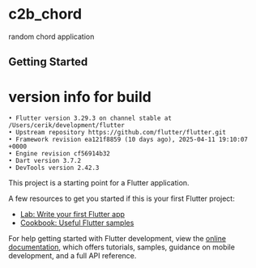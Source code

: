 # c2b_chord

random chord application

## Getting Started

# version info for build
    • Flutter version 3.29.3 on channel stable at /Users/cerik/development/flutter
    • Upstream repository https://github.com/flutter/flutter.git
    • Framework revision ea121f8859 (10 days ago), 2025-04-11 19:10:07 +0000
    • Engine revision cf56914b32
    • Dart version 3.7.2
    • DevTools version 2.42.3

This project is a starting point for a Flutter application.

A few resources to get you started if this is your first Flutter project:

- [Lab: Write your first Flutter app](https://docs.flutter.dev/get-started/codelab)
- [Cookbook: Useful Flutter samples](https://docs.flutter.dev/cookbook)

For help getting started with Flutter development, view the
[online documentation](https://docs.flutter.dev/), which offers tutorials,
samples, guidance on mobile development, and a full API reference.
